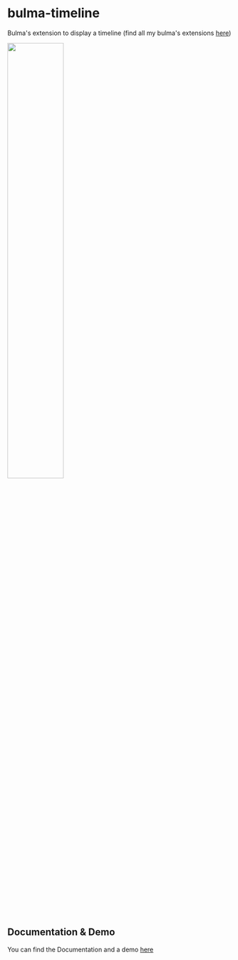 # bulma-timeline
Bulma's extension to display a timeline
(find all my bulma's extensions [here](https://wikiki.github.io/bulma-extensions/overview))

<img src="https://img4.hostingpics.net/pics/887099ScreenShot20170812at150229.png" width="50%">

Documentation & Demo
---
You can find the Documentation and a demo [here](https://wikiki.github.io/bulma-extensions/timeline)
